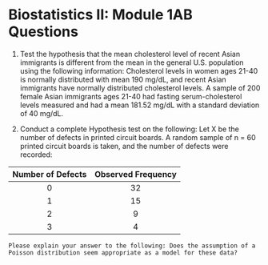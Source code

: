 # Biostatistics II: Module 1AB Questions

1. Test the hypothesis that the mean cholesterol level of recent Asian immigrants is different from the mean in the general U.S. population using the following information: Cholesterol levels in women ages 21-40 is normally distributed with mean 190 mg/dL, and recent Asian immigrants have normally distributed cholesterol levels. A sample of 200 female Asian immigrants ages 21-40 had fasting serum-cholesterol levels measured and had a mean 181.52 mg/dL with a standard deviation of 40 mg/dL.  

2. Conduct a complete Hypothesis test on the following: Let X be the number of defects in printed circuit boards. A random sample of n = 60 printed circuit boards is taken, and the number of defects were recorded:
   
|Number of Defects | Observed Frequency|
|:---:|:---:|
|0|32|
|1|15|
|2|9|
|3|4|

	Please explain your answer to the following: Does the assumption of a Poisson distribution seem appropriate as a model for these data? 


